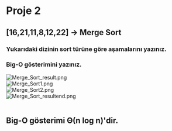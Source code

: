 # Proje 2
## [16,21,11,8,12,22] -> Merge Sort

### Yukarıdaki dizinin sort türüne göre aşamalarını yazınız.
### Big-O gösterimini yazınız.

<img src="https://www.resimupload.org/images/2023/04/10/Merge_Sort_result.png" alt="Merge_Sort_result.png" border="0"><br>
<img src="https://www.resimupload.org/images/2023/04/10/Merge_Sort1.png" alt="Merge_Sort1.png" border="0"><br>
<img src="https://www.resimupload.org/images/2023/04/10/Merge_Sort2.png" alt="Merge_Sort2.png" border="0"><br>
<img src="https://www.resimupload.org/images/2023/04/10/Merge_Sort_resultend.png" alt="Merge_Sort_resultend.png" border="0" /><br>
<br>

## Big-O gösterimi Θ(n log n)'dir. 
